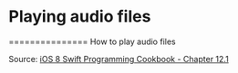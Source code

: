 # Playing audio files
===============
How to play audio files


Source: [iOS 8 Swift Programming Cookbook - Chapter 12.1](http://goo.gl/pvRtI8)
